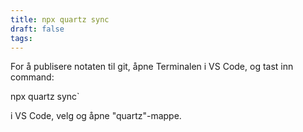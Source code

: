 ```yaml
---
title: npx quartz sync
draft: false
tags:
---
```

For å publisere notaten til git, åpne Terminalen i VS Code, og tast inn command:

npx quartz sync`

i VS Code, velg og åpne "quartz"-mappe. 


